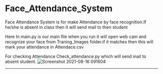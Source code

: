 
# Face_Attendance_System


Face Attendance System is for make Attendance by face recognition.If he/she is absent in class then it will send mail to then student

Here In main.py is our main file when you run it will open web cam and recognize your face from Traning_Images folder.if it matches then this will mark your attendance in Attendace.csv

For checking Attendance  Check_attendance.py which will send mail to absent student.
![Screenshot 2021-08-16 091604](https://user-images.githubusercontent.com/32328604/129510096-d4c5859e-a70f-492a-816c-569e06f0bb16.png)


<hr>
